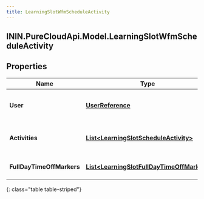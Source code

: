 ```yaml
---
title: LearningSlotWfmScheduleActivity
---
```

## ININ.PureCloudApi.Model.LearningSlotWfmScheduleActivity

## Properties

|Name | Type | Description | Notes|
|------------ | ------------- | ------------- | -------------|
| **User** | [**UserReference**](UserReference.html) | User that the schedule is for | [optional] |
| **Activities** | [**List&lt;LearningSlotScheduleActivity&gt;**](LearningSlotScheduleActivity.html) | List of user&#39;s scheduled activities | [optional] |
| **FullDayTimeOffMarkers** | [**List&lt;LearningSlotFullDayTimeOffMarker&gt;**](LearningSlotFullDayTimeOffMarker.html) | List of user&#39;s days off | [optional] |
{: class="table table-striped"}



